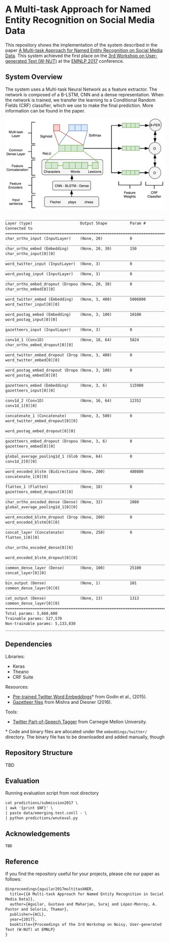 # A Multi-task Approach for Named Entity Recognition on Social Media Data 

This repository shows the implementation of the system described in the paper 
[A Multi-task Approach for Named Entity Recognition on Social Media Data](http://noisy-text.github.io/2017/pdf/WNUT19.pdf).
This system achieved the first place on the 
[3rd Workshop on User-generated Text (W-NUT)](http://noisy-text.github.io/2017/) 
at the [EMNLP 2017](http://emnlp2017.net/) conference.

## System Overview

The system uses a Multi-task Neural Network as a feature extractor. The network is composed of 
a B-LSTM, CNN and a dense representation. When the network is trained, we transfer the learning 
to a Conditional Random Fields (CRF) classifier, which we use to make the final prediction. More 
information can be found in the paper.  

![System overview](images/system.png)

```
____________________________________________________________________________________________________
Layer (type)                     Output Shape          Param #     Connected to                     
====================================================================================================
char_ortho_input (InputLayer)    (None, 20)            0                                            
____________________________________________________________________________________________________
char_ortho_embed (Embedding)     (None, 20, 30)        150         char_ortho_input[0][0]           
____________________________________________________________________________________________________
word_twitter_input (InputLayer)  (None, 3)             0                                            
____________________________________________________________________________________________________
word_postag_input (InputLayer)   (None, 3)             0                                            
____________________________________________________________________________________________________
char_ortho_embed_dropout (Dropou (None, 20, 30)        0           char_ortho_embed[0][0]           
____________________________________________________________________________________________________
word_twitter_embed (Embedding)   (None, 3, 400)        5006800     word_twitter_input[0][0]         
____________________________________________________________________________________________________
word_postag_embed (Embedding)    (None, 3, 100)        10100       word_postag_input[0][0]          
____________________________________________________________________________________________________
gazetteers_input (InputLayer)    (None, 3)             0                                            
____________________________________________________________________________________________________
conv1d_1 (Conv1D)                (None, 18, 64)        5824        char_ortho_embed_dropout[0][0]   
____________________________________________________________________________________________________
word_twitter_embed_dropout (Drop (None, 3, 400)        0           word_twitter_embed[0][0]         
____________________________________________________________________________________________________
word_postag_embed_dropout (Dropo (None, 3, 100)        0           word_postag_embed[0][0]          
____________________________________________________________________________________________________
gazetteers_embed (Embedding)     (None, 3, 6)          115980      gazetteers_input[0][0]           
____________________________________________________________________________________________________
conv1d_2 (Conv1D)                (None, 16, 64)        12352       conv1d_1[0][0]                   
____________________________________________________________________________________________________
concatenate_1 (Concatenate)      (None, 3, 500)        0           word_twitter_embed_dropout[0][0] 
                                                                   word_postag_embed_dropout[0][0]  
____________________________________________________________________________________________________
gazetteers_embed_dropout (Dropou (None, 3, 6)          0           gazetteers_embed[0][0]           
____________________________________________________________________________________________________
global_average_pooling1d_1 (Glob (None, 64)            0           conv1d_2[0][0]                   
____________________________________________________________________________________________________
word_encoded_blstm (Bidirectiona (None, 200)           480800      concatenate_1[0][0]              
____________________________________________________________________________________________________
flatten_1 (Flatten)              (None, 18)            0           gazetteers_embed_dropout[0][0]   
____________________________________________________________________________________________________
char_ortho_encoded_dense (Dense) (None, 32)            2080        global_average_pooling1d_1[0][0] 
____________________________________________________________________________________________________
word_encoded_blstm_dropout (Drop (None, 200)           0           word_encoded_blstm[0][0]         
____________________________________________________________________________________________________
concat_layer (Concatenate)       (None, 250)           0           flatten_1[0][0]                  
                                                                   char_ortho_encoded_dense[0][0]   
                                                                   word_encoded_blstm_dropout[0][0] 
____________________________________________________________________________________________________
common_dense_layer (Dense)       (None, 100)           25100       concat_layer[0][0]               
____________________________________________________________________________________________________
bin_output (Dense)               (None, 1)             101         common_dense_layer[0][0]         
____________________________________________________________________________________________________
cat_output (Dense)               (None, 13)            1313        common_dense_layer[0][0]         
====================================================================================================
Total params: 5,660,600
Trainable params: 527,570
Non-trainable params: 5,133,030
____________________________________________________________________________________________________
```


## Dependencies

Libraries:
* Keras
* Theano
* CRF Suite

Resources:
* [Pre-trained Twitter Word Embeddings](http://www.fredericgodin.com/software/)* from Godin et al., (2015).
* [Gazetteer files](https://github.com/napsternxg/TwitterNER) from Mishra and Diesner (2016). 

Tools:
* [Twitter Part-of-Speech Tagger](http://www.cs.cmu.edu/~ark/TweetNLP/) from Carnegie Mellon University. 


\* Code and binary files are allocated under the `embeddings/twitter/` directory. The binary 
file has to be downloaded and added manually, though
 
## Repository Structure

TBD

## Evaluation


Running evaluation script from root directory
```
cat predictions/submission2017 \
| awk '{print $NF}' \
| paste data/emerging.test.conll - \ 
| python predictions/wnuteval.py 
```

## Acknowledgements

```
TBD
```

## Reference

If you find the repository useful for your projects, please cite our paper as follows:
```
@inproceedings{aguilar2017multitaskNER,
  title={{A Multi-task Approach for Named Entity Recognition in Social Media Data}},
  author={Aguilar, Gustavo and Maharjan, Suraj and López-Monroy, A. Pastor and Solorio, Thamar},
  publisher={ACL},
  year={2017},
  booktitle={Proceedings of the 3rd Workshop on Noisy, User-generated Text (W-NUT) at EMNLP}
}
```